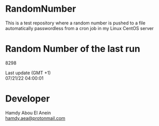 # RandomNumber    
This is a test repository where a random number is pushed to a file automatically passwordless from a cron job in my Linux CentOS server    
# Random Number of the last run   
8298
      
Last update (GMT +1)    
07/21/22 04:00:01
# Developer    
Hamdy Abou El Anein   
hamdy.aea@protonmail.com
